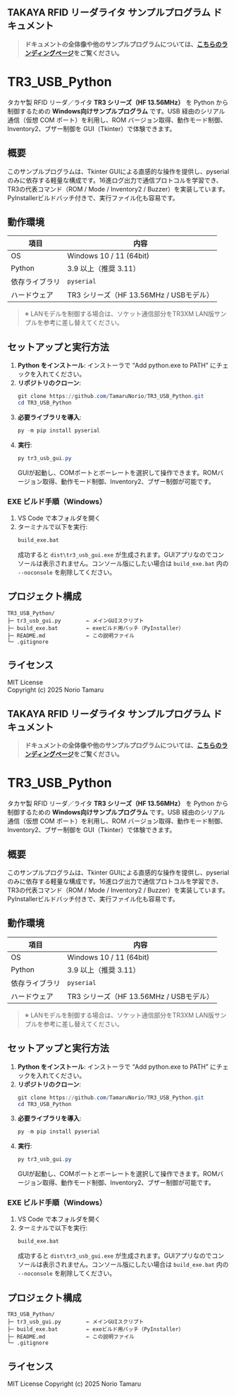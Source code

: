 ## TAKAYA RFID リーダライタ サンプルプログラム ドキュメント

> **ドキュメントの全体像や他のサンプルプログラムについては、[こちらのランディングページ](https://tamarunorio.github.io/TAKAYA-RFID-Sample-Code/)をご覧ください。**

# TR3_USB_Python

タカヤ製 RFID リーダ／ライタ **TR3 シリーズ（HF 13.56MHz）** を Python から制御するための **Windows向けサンプルプログラム** です。USB 経由のシリアル通信（仮想 COM ポート）を利用し、ROM バージョン取得、動作モード制御、Inventory2、ブザー制御を GUI（Tkinter）で体験できます。

## 概要

このサンプルプログラムは、Tkinter GUIによる直感的な操作を提供し、pyserialのみに依存する軽量な構成です。16進ログ出力で通信プロトコルを学習でき、TR3の代表コマンド（ROM / Mode / Inventory2 / Buzzer）を実装しています。PyInstallerビルドバッチ付きで、実行ファイル化も容易です。

## 動作環境

| 項目 | 内容 |
| ---- | ---- |
| OS | Windows 10 / 11 (64bit) |
| Python | 3.9 以上（推奨 3.11） |
| 依存ライブラリ | `pyserial` |
| ハードウェア | TR3 シリーズ（HF 13.56MHz / USBモデル） |

> ※ LANモデルを制御する場合は、ソケット通信部分をTR3XM LAN版サンプルを参考に差し替えてください。

## セットアップと実行方法

1.  **Python をインストール**: インストーラで “Add python.exe to PATH” にチェックを入れてください。
2.  **リポジトリのクローン**:
    ```powershell
    git clone https://github.com/TamaruNorio/TR3_USB_Python.git
    cd TR3_USB_Python
    ```
3.  **必要ライブラリを導入**:
    ```powershell
    py -m pip install pyserial
    ```
4.  **実行**:
    ```powershell
    py tr3_usb_gui.py
    ```
    GUIが起動し、COMポートとボーレートを選択して操作できます。ROMバージョン取得、動作モード制御、Inventory2、ブザー制御が可能です。

### EXE ビルド手順（Windows）

1.  VS Code で本フォルダを開く
2.  ターミナルで以下を実行:
    ```bat
    build_exe.bat
    ```
    成功すると `dist\tr3_usb_gui.exe` が生成されます。GUIアプリなのでコンソールは表示されません。コンソール版にしたい場合は `build_exe.bat` 内の `--noconsole` を削除してください。

## プロジェクト構成

```
TR3_USB_Python/
├─ tr3_usb_gui.py        ← メインGUIスクリプト
├─ build_exe.bat         ← exeビルド用バッチ（PyInstaller）
├─ README.md             ← この説明ファイル
└─ .gitignore
```

## ライセンス

MIT License  
Copyright (c) 2025 Norio Tamaru

## TAKAYA RFID リーダライタ サンプルプログラム ドキュメント

> **ドキュメントの全体像や他のサンプルプログラムについては、[こちらのランディングページ](https://TamaruNorio.github.io/TAKAYA-RFID-Sample-Docs/python/index.md)をご覧ください。**

# TR3_USB_Python

タカヤ製 RFID リーダ／ライタ **TR3 シリーズ（HF 13.56MHz）** を Python から制御するための **Windows向けサンプルプログラム** です。USB 経由のシリアル通信（仮想 COM ポート）を利用し、ROM バージョン取得、動作モード制御、Inventory2、ブザー制御を GUI（Tkinter）で体験できます。

## 概要

このサンプルプログラムは、Tkinter GUIによる直感的な操作を提供し、pyserialのみに依存する軽量な構成です。16進ログ出力で通信プロトコルを学習でき、TR3の代表コマンド（ROM / Mode / Inventory2 / Buzzer）を実装しています。PyInstallerビルドバッチ付きで、実行ファイル化も容易です。

## 動作環境

| 項目 | 内容 |
| ---- | ---- |
| OS | Windows 10 / 11 (64bit) |
| Python | 3.9 以上（推奨 3.11） |
| 依存ライブラリ | `pyserial` |
| ハードウェア | TR3 シリーズ（HF 13.56MHz / USBモデル） |

> ※ LANモデルを制御する場合は、ソケット通信部分をTR3XM LAN版サンプルを参考に差し替えてください。

## セットアップと実行方法

1.  **Python をインストール**: インストーラで “Add python.exe to PATH” にチェックを入れてください。
2.  **リポジトリのクローン**:
    ```powershell
    git clone https://github.com/TamaruNorio/TR3_USB_Python.git
    cd TR3_USB_Python
    ```
3.  **必要ライブラリを導入**:
    ```powershell
    py -m pip install pyserial
    ```
4.  **実行**:
    ```powershell
    py tr3_usb_gui.py
    ```
    GUIが起動し、COMポートとボーレートを選択して操作できます。ROMバージョン取得、動作モード制御、Inventory2、ブザー制御が可能です。

### EXE ビルド手順（Windows）

1.  VS Code で本フォルダを開く
2.  ターミナルで以下を実行:
    ```bat
    build_exe.bat
    ```
    成功すると `dist\tr3_usb_gui.exe` が生成されます。GUIアプリなのでコンソールは表示されません。コンソール版にしたい場合は `build_exe.bat` 内の `--noconsole` を削除してください。

## プロジェクト構成

```
TR3_USB_Python/
├─ tr3_usb_gui.py        ← メインGUIスクリプト
├─ build_exe.bat         ← exeビルド用バッチ（PyInstaller）
├─ README.md             ← この説明ファイル
└─ .gitignore
```

## ライセンス

MIT License
Copyright (c) 2025 Norio Tamaru
